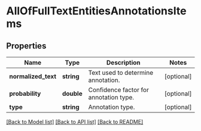 # AllOfFullTextEntitiesAnnotationsItems

## Properties
Name | Type | Description | Notes
------------ | ------------- | ------------- | -------------
**normalized_text** | **string** | Text used to determine annotation. | [optional] 
**probability** | **double** | Confidence factor for annotation type. | [optional] 
**type** | **string** | Annotation type. | [optional] 

[[Back to Model list]](../../README.md#documentation-for-models) [[Back to API list]](../../README.md#documentation-for-api-endpoints) [[Back to README]](../../README.md)


